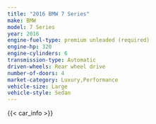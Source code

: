 ```yaml
---
title: "2016 BMW 7 Series"
make: BMW
model: 7 Series
year: 2016
engine-fuel-type: premium unleaded (required)
engine-hp: 320
engine-cylinders: 6
transmission-type: Automatic
driven-wheels: Rear wheel drive
number-of-doors: 4
market-category: Luxury,Performance
vehicle-size: Large
vehicle-style: Sedan
---
```


{{< car_info >}}
